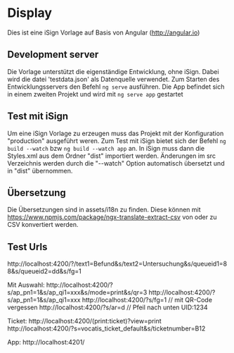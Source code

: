 # Display

Dies ist eine iSign Vorlage auf Basis von Angular (http://angular.io)

## Development server

Die Vorlage unterstützt die eigenständige Entwicklung, ohne iSign. Dabei wird die datei 'testdata.json' als Datenquelle verwendet.
Zum Starten des Entwicklungsservers den Befehl `ng serve` ausführen. Die App befindet sich in einem zweiten Projekt und wird mit `ng serve app` gestartet

## Test mit iSign

Um eine iSign Vorlage zu erzeugen muss das Projekt mit der Konfiguration "production" ausgeführt weren. Zum Test mit iSign bietet sich der Befehl `ng build --watch` bzw `ng build --watch app` an.
In iSign muss dann die Styles.xml aus dem Ordner "dist" importiert werden. Änderungen im src Verzeichnis werden durch die "--watch" Option automatisch übersetzt und in "dist" übernommen.

## Übersetzung

Die Übersetzungen sind in assets/i18n zu finden. Diese können mit https://www.npmjs.com/package/ngx-translate-extract-csv von oder zu CSV konvertiert werden.

## Test Urls

http://localhost:4200/?/text1=Befund&s/text2=Untersuchung&s/queueid1=88&s/queueid2=dd&s/fg=1

Mit Auswahl:
http://localhost:4200/?s/ap_pn1=1&s/ap_qi1=xxx&s/mode=print&s/qr=3
http://localhost:4200/?s/ap_pn1=1&s/ap_qi1=xxx
http://localhost:4200/?s/fg=1 // mit QR-Code vergessen
http://localhost:4200/?s/ar=d // Pfeil nach unten
UID:1234

Ticket:
http://localhost:4200/(print:ticket)?view=print
http://localhost:4200/?s=vocatis_ticket_default&s/ticketnumber=B12

App:
http://localhost:4201/

